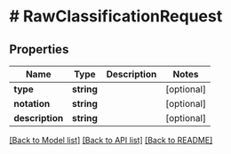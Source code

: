 # # RawClassificationRequest

## Properties

Name | Type | Description | Notes
------------ | ------------- | ------------- | -------------
**type** | **string** |  | [optional]
**notation** | **string** |  | [optional]
**description** | **string** |  | [optional]

[[Back to Model list]](../../README.md#models) [[Back to API list]](../../README.md#endpoints) [[Back to README]](../../README.md)
